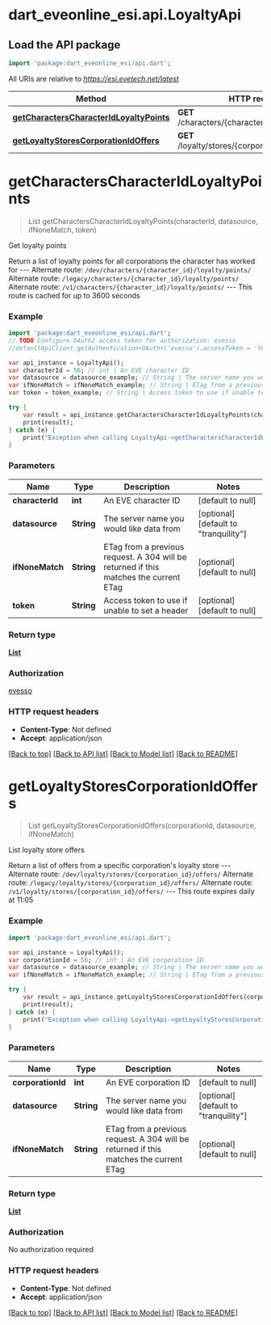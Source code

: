 # dart_eveonline_esi.api.LoyaltyApi

## Load the API package
```dart
import 'package:dart_eveonline_esi/api.dart';
```

All URIs are relative to *https://esi.evetech.net/latest*

Method | HTTP request | Description
------------- | ------------- | -------------
[**getCharactersCharacterIdLoyaltyPoints**](LoyaltyApi.md#getCharactersCharacterIdLoyaltyPoints) | **GET** /characters/{character_id}/loyalty/points/ | Get loyalty points
[**getLoyaltyStoresCorporationIdOffers**](LoyaltyApi.md#getLoyaltyStoresCorporationIdOffers) | **GET** /loyalty/stores/{corporation_id}/offers/ | List loyalty store offers


# **getCharactersCharacterIdLoyaltyPoints**
> List<GetCharactersCharacterIdLoyaltyPoints200Ok> getCharactersCharacterIdLoyaltyPoints(characterId, datasource, ifNoneMatch, token)

Get loyalty points

Return a list of loyalty points for all corporations the character has worked for  --- Alternate route: `/dev/characters/{character_id}/loyalty/points/`  Alternate route: `/legacy/characters/{character_id}/loyalty/points/`  Alternate route: `/v1/characters/{character_id}/loyalty/points/`  --- This route is cached for up to 3600 seconds

### Example 
```dart
import 'package:dart_eveonline_esi/api.dart';
// TODO Configure OAuth2 access token for authorization: evesso
//defaultApiClient.getAuthentication<OAuth>('evesso').accessToken = 'YOUR_ACCESS_TOKEN';

var api_instance = LoyaltyApi();
var characterId = 56; // int | An EVE character ID
var datasource = datasource_example; // String | The server name you would like data from
var ifNoneMatch = ifNoneMatch_example; // String | ETag from a previous request. A 304 will be returned if this matches the current ETag
var token = token_example; // String | Access token to use if unable to set a header

try { 
    var result = api_instance.getCharactersCharacterIdLoyaltyPoints(characterId, datasource, ifNoneMatch, token);
    print(result);
} catch (e) {
    print("Exception when calling LoyaltyApi->getCharactersCharacterIdLoyaltyPoints: $e\n");
}
```

### Parameters

Name | Type | Description  | Notes
------------- | ------------- | ------------- | -------------
 **characterId** | **int**| An EVE character ID | [default to null]
 **datasource** | **String**| The server name you would like data from | [optional] [default to &quot;tranquility&quot;]
 **ifNoneMatch** | **String**| ETag from a previous request. A 304 will be returned if this matches the current ETag | [optional] [default to null]
 **token** | **String**| Access token to use if unable to set a header | [optional] [default to null]

### Return type

[**List<GetCharactersCharacterIdLoyaltyPoints200Ok>**](GetCharactersCharacterIdLoyaltyPoints200Ok.md)

### Authorization

[evesso](../README.md#evesso)

### HTTP request headers

 - **Content-Type**: Not defined
 - **Accept**: application/json

[[Back to top]](#) [[Back to API list]](../README.md#documentation-for-api-endpoints) [[Back to Model list]](../README.md#documentation-for-models) [[Back to README]](../README.md)

# **getLoyaltyStoresCorporationIdOffers**
> List<GetLoyaltyStoresCorporationIdOffers200Ok> getLoyaltyStoresCorporationIdOffers(corporationId, datasource, ifNoneMatch)

List loyalty store offers

Return a list of offers from a specific corporation's loyalty store  --- Alternate route: `/dev/loyalty/stores/{corporation_id}/offers/`  Alternate route: `/legacy/loyalty/stores/{corporation_id}/offers/`  Alternate route: `/v1/loyalty/stores/{corporation_id}/offers/`  --- This route expires daily at 11:05

### Example 
```dart
import 'package:dart_eveonline_esi/api.dart';

var api_instance = LoyaltyApi();
var corporationId = 56; // int | An EVE corporation ID
var datasource = datasource_example; // String | The server name you would like data from
var ifNoneMatch = ifNoneMatch_example; // String | ETag from a previous request. A 304 will be returned if this matches the current ETag

try { 
    var result = api_instance.getLoyaltyStoresCorporationIdOffers(corporationId, datasource, ifNoneMatch);
    print(result);
} catch (e) {
    print("Exception when calling LoyaltyApi->getLoyaltyStoresCorporationIdOffers: $e\n");
}
```

### Parameters

Name | Type | Description  | Notes
------------- | ------------- | ------------- | -------------
 **corporationId** | **int**| An EVE corporation ID | [default to null]
 **datasource** | **String**| The server name you would like data from | [optional] [default to &quot;tranquility&quot;]
 **ifNoneMatch** | **String**| ETag from a previous request. A 304 will be returned if this matches the current ETag | [optional] [default to null]

### Return type

[**List<GetLoyaltyStoresCorporationIdOffers200Ok>**](GetLoyaltyStoresCorporationIdOffers200Ok.md)

### Authorization

No authorization required

### HTTP request headers

 - **Content-Type**: Not defined
 - **Accept**: application/json

[[Back to top]](#) [[Back to API list]](../README.md#documentation-for-api-endpoints) [[Back to Model list]](../README.md#documentation-for-models) [[Back to README]](../README.md)

